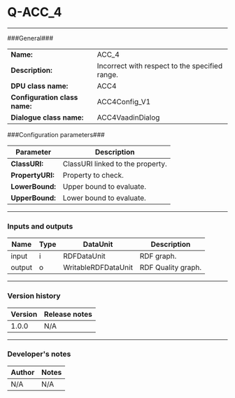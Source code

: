 # Q-ACC_4 #
----------

###General###

|                              |                                                               |
|------------------------------|---------------------------------------------------------------|
|**Name:**                     |ACC_4 							                               |
|**Description:**              |Incorrect with respect to the specified range.                 |
|**DPU class name:**           |ACC4     						                               |
|**Configuration class name:** |ACC4Config_V1                           		               |
|**Dialogue class name:**      |ACC4VaadinDialog 					                           |


###Configuration parameters###


|Parameter                        |Description                             |                                                        
|---------------------------------|----------------------------------------|
|**ClassURI:** 	                  |ClassURI linked to the property.        |
|**PropertyURI:**		          |Property to check.           	       |
|**LowerBound:**                  |Upper bound to evaluate.                |
|**UpperBound:**                  |Lower bound to evaluate.                |

***

### Inputs and outputs ###

|Name                |Type       |DataUnit                         |Description                          |
|--------------------|-----------|---------------------------------|-------------------------------------|
|input  	         |i 	     |RDFDataUnit    		           |RDF graph.			                 |
|output 	         |o 	     |WritableRDFDataUnit              |RDF Quality graph.                   |

***

### Version history ###

|Version            |Release notes        |
|-------------------|---------------------|
|1.0.0              |N/A                  |

***

### Developer's notes ###

|Author            |Notes                 |
|------------------|----------------------|
|N/A               |N/A                   | 
